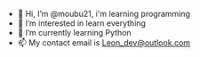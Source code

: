 - 👋 Hi, I’m @moubu21, i'm learning programming
- 👀 I’m interested in learn everything
- 🌱 I’m currently learning Python
- 📫 My contact email is Leon_dev@outlook.com

<!---
moubu21/moubu21 is a ✨ special ✨ repository because its `README.md` (this file) appears on your GitHub profile.
You can click the Preview link to take a look at your changes.
--->
